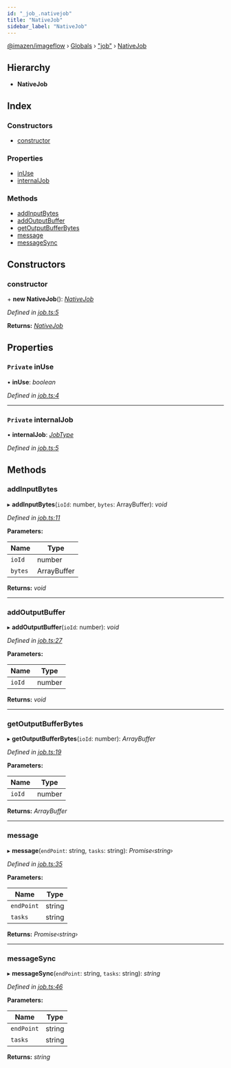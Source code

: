 ```yaml
---
id: "_job_.nativejob"
title: "NativeJob"
sidebar_label: "NativeJob"
---
```


[@imazen/imageflow](../index.md) › [Globals](../globals.md) › ["job"](../modules/_job_.md) › [NativeJob](_job_.nativejob.md)

## Hierarchy

* **NativeJob**

## Index

### Constructors

* [constructor](_job_.nativejob.md#constructor)

### Properties

* [inUse](_job_.nativejob.md#private-inuse)
* [internalJob](_job_.nativejob.md#private-internaljob)

### Methods

* [addInputBytes](_job_.nativejob.md#addinputbytes)
* [addOutputBuffer](_job_.nativejob.md#addoutputbuffer)
* [getOutputBufferBytes](_job_.nativejob.md#getoutputbufferbytes)
* [message](_job_.nativejob.md#message)
* [messageSync](_job_.nativejob.md#messagesync)

## Constructors

###  constructor

\+ **new NativeJob**(): *[NativeJob](_job_.nativejob.md)*

*Defined in [job.ts:5](https://github.com/imazen/imageflow-node/blob/8d7450b/lib/job.ts#L5)*

**Returns:** *[NativeJob](_job_.nativejob.md)*

## Properties

### `Private` inUse

• **inUse**: *boolean*

*Defined in [job.ts:4](https://github.com/imazen/imageflow-node/blob/8d7450b/lib/job.ts#L4)*

___

### `Private` internalJob

• **internalJob**: *[JobType](../interfaces/_native_.jobtype.md)*

*Defined in [job.ts:5](https://github.com/imazen/imageflow-node/blob/8d7450b/lib/job.ts#L5)*

## Methods

###  addInputBytes

▸ **addInputBytes**(`ioId`: number, `bytes`: ArrayBuffer): *void*

*Defined in [job.ts:11](https://github.com/imazen/imageflow-node/blob/8d7450b/lib/job.ts#L11)*

**Parameters:**

Name | Type |
------ | ------ |
`ioId` | number |
`bytes` | ArrayBuffer |

**Returns:** *void*

___

###  addOutputBuffer

▸ **addOutputBuffer**(`ioId`: number): *void*

*Defined in [job.ts:27](https://github.com/imazen/imageflow-node/blob/8d7450b/lib/job.ts#L27)*

**Parameters:**

Name | Type |
------ | ------ |
`ioId` | number |

**Returns:** *void*

___

###  getOutputBufferBytes

▸ **getOutputBufferBytes**(`ioId`: number): *ArrayBuffer*

*Defined in [job.ts:19](https://github.com/imazen/imageflow-node/blob/8d7450b/lib/job.ts#L19)*

**Parameters:**

Name | Type |
------ | ------ |
`ioId` | number |

**Returns:** *ArrayBuffer*

___

###  message

▸ **message**(`endPoint`: string, `tasks`: string): *Promise‹string›*

*Defined in [job.ts:35](https://github.com/imazen/imageflow-node/blob/8d7450b/lib/job.ts#L35)*

**Parameters:**

Name | Type |
------ | ------ |
`endPoint` | string |
`tasks` | string |

**Returns:** *Promise‹string›*

___

###  messageSync

▸ **messageSync**(`endPoint`: string, `tasks`: string): *string*

*Defined in [job.ts:46](https://github.com/imazen/imageflow-node/blob/8d7450b/lib/job.ts#L46)*

**Parameters:**

Name | Type |
------ | ------ |
`endPoint` | string |
`tasks` | string |

**Returns:** *string*
